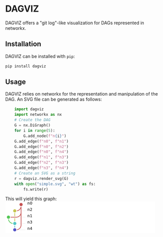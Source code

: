 # DAGVIZ
DAGVIZ offers a "git log"-like visualization for DAGs represented in networkx.

## Installation

DAGVIZ can be installed with `pip`:

```bash
pip install dagviz
```

## Usage

DAGVIZ relies on networkx for the representation and manipulation of the
DAG. An SVG file can be generated as follows:

```py
    import dagviz
    import networkx as nx
    # Create the DAG
    G = nx.DiGraph()
    for i in range(5):
        G.add_node(f"n{i}")
    G.add_edge(f"n0", f"n1")
    G.add_edge(f"n0", f"n2")
    G.add_edge(f"n0", f"n4")
    G.add_edge(f"n1", f"n3")
    G.add_edge(f"n2", f"n3")
    G.add_edge(f"n3", f"n4")
    # Create an SVG as a string
    r = dagviz.render_svg(G)
    with open("simple.svg", "wt") as fs:
        fs.write(r)
```
This will yield this graph: ![Simple example](./gallery/simple.png)
